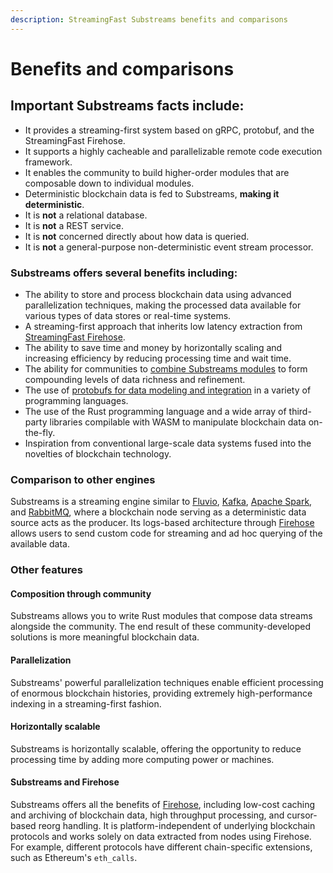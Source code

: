 ```yaml
---
description: StreamingFast Substreams benefits and comparisons
---
```


# Benefits and comparisons

## Important Substreams facts include:

* It provides a streaming-first system based on gRPC, protobuf, and the StreamingFast Firehose.
* It supports a highly cacheable and parallelizable remote code execution framework.
* It enables the community to build higher-order modules that are composable down to individual modules.
* Deterministic blockchain data is fed to Substreams, **making it deterministic**.
* It is **not** a relational database.
* It is **not** a REST service.
* It is **not** concerned directly about how data is queried.
* It is **not** a general-purpose non-deterministic event stream processor.

### Substreams offers several benefits including:

* The ability to store and process blockchain data using advanced parallelization techniques, making the processed data available for various types of data stores or real-time systems.
* A streaming-first approach that inherits low latency extraction from [StreamingFast Firehose](https://firehose.streamingfast.io/).
* The ability to save time and money by horizontally scaling and increasing efficiency by reducing processing time and wait time.
* The ability for communities to [combine Substreams modules](../developers-guide/modules/) to form compounding levels of data richness and refinement.
* The use of [protobufs for data modeling and integration](../developers-guide/creating-protobuf-schemas.md) in a variety of programming languages.
* The use of the Rust programming language and a wide array of third-party libraries compilable with WASM to manipulate blockchain data on-the-fly.
* Inspiration from conventional large-scale data systems fused into the novelties of blockchain technology.

### Comparison to other engines

Substreams is a streaming engine similar to [Fluvio](https://www.fluvio.io/), [Kafka](https://kafka.apache.org/), [Apache Spark](https://spark.apache.org/), and [RabbitMQ](https://www.rabbitmq.com/), where a blockchain node serving as a deterministic data source acts as the producer. Its logs-based architecture through [Firehose](https://firehose.streamingfast.io/) allows users to send custom code for streaming and ad hoc querying of the available data.

### **Other features**

#### Composition through community

Substreams allows you to write Rust modules that compose data streams alongside the community. The end result of these community-developed solutions is more meaningful blockchain data.

#### Parallelization

Substreams' powerful parallelization techniques enable efficient processing of enormous blockchain histories, providing extremely high-performance indexing in a streaming-first fashion.

#### Horizontally scalable

Substreams is horizontally scalable, offering the opportunity to reduce processing time by adding more computing power or machines.

#### Substreams and Firehose

Substreams offers all the benefits of [Firehose](https://firehose.streamingfast.io/), including low-cost caching and archiving of blockchain data, high throughput processing, and cursor-based reorg handling. It is platform-independent of underlying blockchain protocols and works solely on data extracted from nodes using Firehose. For example, different protocols have different chain-specific extensions, such as Ethereum's `eth_calls`.

###
